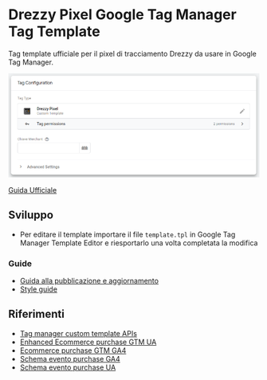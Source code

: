 # Drezzy Pixel Google Tag Manager Tag Template

Tag template ufficiale per il pixel di tracciamento Drezzy da usare in Google Tag Manager.

![Tag Screenshot](tag-screenshot.png)



[Guida Ufficiale](https://www.drezzy.it/it/gtm_it.html)

## Sviluppo

- Per editare il template importare il file `template.tpl` in Google Tag Manager Template Editor e riesportarlo una volta completata la modifica

### Guide

- [Guida alla pubblicazione e aggiornamento](https://developers.google.com/tag-platform/tag-manager/templates/gallery#upload_to_github)
- [Style guide](https://developers.google.com/tag-platform/tag-manager/templates/style) 

## Riferimenti

- [Tag manager custom template APIs](https://developers.google.com/tag-platform/tag-manager/templates/api)
- [Enhanced Ecommerce purchase GTM UA](https://developers.google.com/analytics/devguides/collection/ua/gtm/enhanced-ecommerce#purchases)
- [Ecommerce purchase GTM GA4](https://developers.google.com/analytics/devguides/collection/ga4/ecommerce?client_type=gtm#make_a_purchase_or_issue_a_refund)
- [Schema evento purchase GA4](https://developers.google.com/analytics/devguides/collection/ga4/reference/events#purchase)
- [Schema evento purchase UA](https://developers.google.com/analytics/devguides/collection/ua/gtm/enhanced-ecommerce#purchases)
